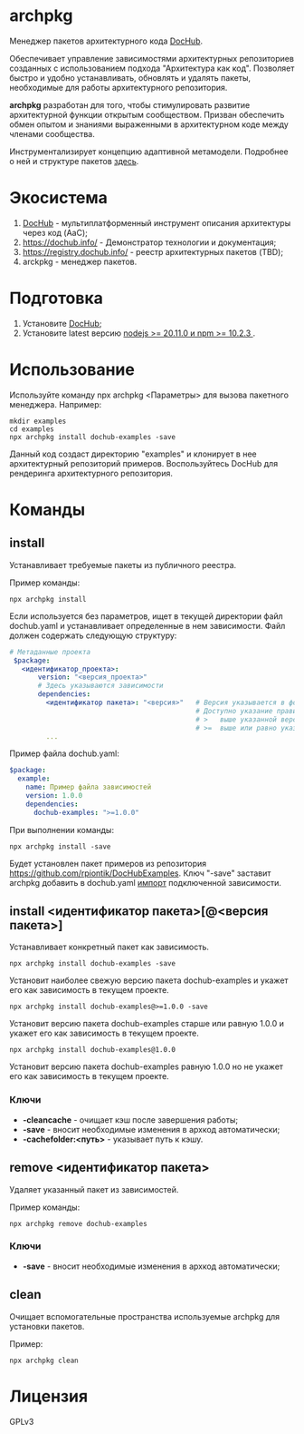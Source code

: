 # archpkg

Менеджер пакетов архитектурного кода [DocHub](https://dochub.info/main).

Обеспечивает управление зависимостями архитектурных репозиториев созданных с использованием подхода "Архитектура как код".
Позволяет быстро и удобно устанавливать, обновлять и удалять пакеты, необходимые для работы архитектурного репозитория. 

**archpkg** разработан для того, чтобы стимулировать развитие архитектурной функции открытым сообществом. 
Призван обеспечить обмен опытом и знаниями выраженными в архитектурном коде между членами сообщества. 

Инструментализирует концепцию адаптивной метамодели. Подробнее о ней и структуре пакетов [здесь](https://dochub.info/entities/docs/blank?dh-doc-id=dochub.flex_metamodel). 

# Экосистема 

1. [DocHub](https://github.com/RabotaRu/dochub) - мультиплатформенный инструмент описания архитектуры через код (AaC);
2. https://dochub.info/ - Демонстратор технологии и документация;
3. https://registry.dochub.info/ - реестр архитектурных пакетов (TBD);
4. arckpkg - менеджер пакетов. 

# Подготовка

1. Установите [DocHub](https://github.com/RabotaRu/DocHub?tab=readme-ov-file#%D0%B1%D1%8B%D1%81%D1%82%D1%80%D1%8B%D0%B9-%D1%81%D1%82%D0%B0%D1%80%D1%82);
2. Установите latest версию [nodejs >= 20.11.0 и npm >= 10.2.3 ](https://nodejs.org/en/download).

# Использование

Используйте команду npx archpkg <Параметры> для вызова пакетного менеджера. Например:

```console
mkdir examples
cd examples
npx archpkg install dochub-examples -save
```

Данный код создаст директорию "examples" и клонирует в нее архитектурный репозиторий примеров.
Воспользуйтесь DocHub для рендеринга архитектурного репозитория.

# Команды 

## install

Устанавливает требуемые пакеты из публичного реестра. 

Пример команды:
```console
npx archpkg install
```

Если используется без параметров, ищет в текущей директории файл dochub.yaml и устанавливает определенные в нем зависимости.
Файл должен содержать следующую структуру:

```yaml
# Метаданные проекта
 $package:  
   <идентификатор_проекта>:  
       version: "<версия_проекта>"
       # Здесь указываются зависимости 
       dependencies:
         <идентификатор пакета>: "<версия>"   # Версия указывается в формате x.x.x например 1.2.11
                                              # Доступно указание правил выбора пакетов
                                              # >   выше указанной версии, например >1.2.11
                                              # >=  выше или равно указанной версии, например >=1.2.11
         ...
```

Пример файла dochub.yaml:
```yaml
$package:
  example:
    name: Пример файла зависимостей
    version: 1.0.0
    dependencies:
      dochub-examples: ">=1.0.0"
```

При выполнении команды:
```console
npx archpkg install -save
```

Будет установлен пакет примеров из репозитория https://github.com/rpiontik/DocHubExamples.
Ключ "-save" заставит archpkg добавить в dochub.yaml [импорт](https://dochub.info/entities/docs/blank?dh-doc-id=dochub.imports) подключенной зависимости.  

## install <идентификатор пакета>[@<версия пакета>]

Устанавливает конкретный пакет как зависимость. 

```console
npx archpkg install dochub-examples -save
```

Установит наиболее свежую версию пакета dochub-examples и укажет его как зависимость в текущем проекте.

```console
npx archpkg install dochub-examples@>=1.0.0 -save
```

Установит версию пакета dochub-examples старше или равную 1.0.0 и укажет его как зависимость в текущем проекте.

```console
npx archpkg install dochub-examples@1.0.0
```

Установит версию пакета dochub-examples равную 1.0.0 но не укажет его как зависимость в текущем проекте.

### Ключи
* **-cleancache** - очищает кэш после завершения работы;
* **-save** - вносит необходимые изменения в архкод автоматически;
* **-cachefolder:<путь>** - указывает путь к кэшу. 

## remove <идентификатор пакета>

Удаляет указанный пакет из зависимостей. 

Пример команды:
```console
npx archpkg remove dochub-examples
```

### Ключи
* **-save** - вносит необходимые изменения в архкод автоматически;

## clean

Очищает вспомогательные пространства используемые archpkg для установки пакетов.

Пример:
```console
npx archpkg clean
```


# Лицензия 

GPLv3
